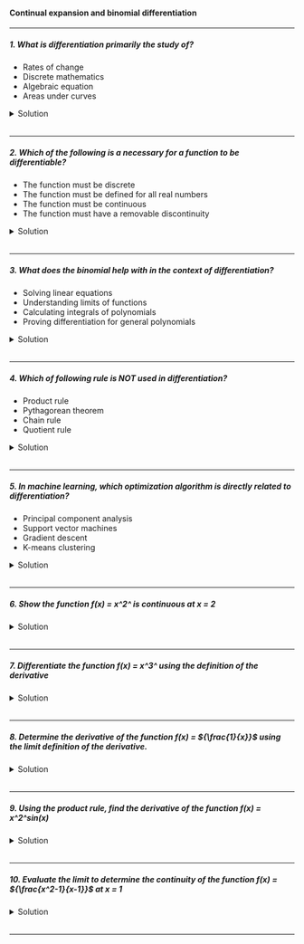 #### Continual expansion and binomial differentiation

---

##### 1. What is differentiation primarily the study of?

- Rates of change
- Discrete mathematics
- Algebraic equation
- Areas under curves

<details>
  <summary>Solution</summary>

  </br>

Differentiation is primarily the study of:

✅ **Rates of change**

It deals with how a function changes at any given point, which is essential in understanding slopes of curves, velocity, acceleration, and many other applications in calculus.

</details>

</br>

---

##### 2. Which of the following is a necessary for a function to be differentiable?

- The function must be discrete
- The function must be defined for all real numbers
- The function must be continuous
- The function must have a removable discontinuity

<details>
  <summary>Solution</summary>

  </br>

Differentiation is primarily the study of:

✅ **Rates of change**

It deals with how a function changes at any given point, which is essential in understanding slopes of curves, velocity, acceleration, and many other applications in calculus.

</details>

</br>

---

##### 3. What does the binomial help with in the context of differentiation?

- Solving linear equations
- Understanding limits of functions
- Calculating integrals of polynomials
- Proving differentiation for general polynomials

<details>
  <summary>Solution</summary>

The correct answer is:

✅ **Understanding limits of functions**

In differentiation, the **binomial theorem** is often used to expand expressions, particularly when finding limits, such as in the **definition of a derivative** using first principles. It helps simplify terms when evaluating limits, especially in problems involving small increments (e.g., using the binomial expansion to approximate \((x + h)^n\) when finding derivatives).

  </br>

</details>

</br>

---

##### 4. Which of following rule is NOT used in differentiation?

- Product rule
- Pythagorean theorem
- Chain rule
- Quotient rule

<details>
  <summary>Solution</summary>

  </br>

The correct answer is:

❌ **Pythagorean theorem**

The **Pythagorean theorem** is a geometric principle related to right-angled triangles and is **not** used in differentiation.

The **Product rule**, **Chain rule**, and **Quotient rule** are all fundamental differentiation rules used to differentiate complex functions:

- **Product rule**: Used for differentiating the product of two functions.
- **Chain rule**: Used for differentiating composite functions.
- **Quotient rule**: Used for differentiating the quotient of two functions.

</details>

</br>

---

##### 5. In machine learning, which optimization algorithm is directly related to differentiation?

- Principal component analysis
- Support vector machines
- Gradient descent
- K-means clustering

<details>
  <summary>Solution</summary>

  </br>

The correct answer is:

✅ **Gradient descent**

**Gradient descent** is an optimization algorithm that relies on **differentiation** to minimize a function, often a loss function in machine learning. It uses the **gradient (derivative)** of the function to iteratively update model parameters in the direction of the steepest descent, helping to find the optimal solution.

</details>

</br>

---

##### 6. Show the function f(x) = x^2^ is continuous at x = 2

<details>
  <summary>Solution</summary>

  </br>

To show that the function \( f(x) = x^2 \) is continuous at \( x = 2 \), we use the **formal definition of continuity** at a point.

### A function \( f(x) \) is continuous at \( x = a \) if:

\[
\lim\_{x \to a} f(x) = f(a)
\]

#### Step 1: Check if \( f(x) \) is defined at \( x = 2 \)

Since \( f(x) = x^2 \) is a polynomial function, it is defined for all real numbers, including \( x = 2 \).
\[
f(2) = 2^2 = 4
\]

#### Step 2: Compute \( \lim\_{x \to 2} f(x) \)

We evaluate the limit:
\[
\lim*{x \to 2} x^2
\]
Since \( f(x) = x^2 \) is a polynomial, it is continuous everywhere, so we can directly substitute \( x = 2 \):
\[
\lim*{x \to 2} x^2 = 2^2 = 4
\]

#### Step 3: Compare the limit and function value

\[
\lim\_{x \to 2} f(x) = f(2) = 4
\]
Since the limit and the function value are equal, \( f(x) = x^2 \) is **continuous at \( x = 2 \)**.

✔ **Conclusion**: The function \( f(x) = x^2 \) is continuous at \( x = 2 \) because
lim~2->2~f(x) = f(2)

</details>

</br>

---

##### 7. Differentiate the function f(x) = x^3^ using the definition of the derivative

<details>
  <summary>Solution</summary>

  </br>

To differentiate the function \( f(x) = x^3 \) using the **definition of the derivative**, we use the **first principles formula**:

\[
f'(x) = \lim\_{h \to 0} \frac{f(x+h) - f(x)}{h}
\]

**Step 1: Substitute \( f(x) = x^3 \) into the formula**
\[
f'(x) = \lim\_{h \to 0} \frac{(x+h)^3 - x^3}{h}
\]

**Step 2: Expand \( (x+h)^3 \) using the Binomial Theorem**
\[
(x+h)^3 = x^3 + 3x^2h + 3xh^2 + h^3
\]

**Step 3: Substitute into the formula**
\[
f'(x) = \lim\_{h \to 0} \frac{x^3 + 3x^2h + 3xh^2 + h^3 - x^3}{h}
\]

Cancel \( x^3 \):

\[
f'(x) = \lim\_{h \to 0} \frac{3x^2h + 3xh^2 + h^3}{h}
\]

**Step 4: Factor out \( h \)**
\[
f'(x) = \lim\_{h \to 0} \frac{h(3x^2 + 3xh + h^2)}{h}
\]

Cancel \( h \):

\[
f'(x) = \lim\_{h \to 0} (3x^2 + 3xh + h^2)
\]

**Step 5: Evaluate the limit**
As \( h \to 0 \), the terms \( 3xh \) and \( h^2 \) approach 0:

\[
f'(x) = 3x^2
\]

**Final Answer**
\[
\boxed{f'(x) = 3x^2}
\]

Thus, the derivative of \( f(x) = x^3 \) using first principles is **\( 3x^2 \)**.

</details>

</br>

---

##### 8. Determine the derivative of the function f(x) = ${\frac{1}{x}}$ using the limit definition of the derivative.

<details>
  <summary>Solution</summary>

  </br>

To determine the derivative of \( f(x) = \frac{1}{x} \) using the **limit definition of the derivative**, we use the **first principles formula**:

\[
f'(x) = \lim\_{h \to 0} \frac{f(x+h) - f(x)}{h}
\]

**Step 1: Substitute \( f(x) = \frac{1}{x} \) into the formula**
\[
f'(x) = \lim\_{h \to 0} \frac{\frac{1}{x+h} - \frac{1}{x}}{h}
\]

**Step 2: Find a common denominator for \( f(x+h) - f(x) \)**
The common denominator of \( \frac{1}{x+h} \) and \( \frac{1}{x} \) is \( x(x+h) \), so we rewrite:

\[
\frac{1}{x+h} - \frac{1}{x} = \frac{x - (x+h)}{x(x+h)}
\]

\[
= \frac{x - x - h}{x(x+h)} = \frac{-h}{x(x+h)}
\]

**Step 3: Substitute back into the derivative formula**
\[
f'(x) = \lim\_{h \to 0} \frac{\frac{-h}{x(x+h)}}{h}
\]

**Step 4: Simplify the fraction**
\[
f'(x) = \lim\_{h \to 0} \frac{-h}{h \cdot x(x+h)}
\]

Cancel \( h \) from the numerator and denominator:

\[
f'(x) = \lim\_{h \to 0} \frac{-1}{x(x+h)}
\]

**Step 5: Evaluate the limit as \( h \to 0 \)**
Since \( x+h \to x \), we get:

\[
f'(x) = \frac{-1}{x \cdot x} = \frac{-1}{x^2}
\]

**Final Answer**
\[
\boxed{f'(x) = -\frac{1}{x^2}}
\]

Thus, the derivative of \( f(x) = \frac{1}{x} \) using the **limit definition** is **\( -\frac{1}{x^2} \)**.

</details>

</br>

---

##### 9. Using the product rule, find the derivative of the function f(x) = x^2^sin(x)

<details>
  <summary>Solution</summary>

  </br>

To differentiate the function \( f(x) = x^2 \sin(x) \) using the **product rule**, we follow these steps.
**Step 1: Recall the Product Rule**
The **product rule** states that if a function is the product of two differentiable functions \( u(x) \) and \( v(x) \), then:

\[
\frac{d}{dx} [ u(x) v(x) ] = u'(x) v(x) + u(x) v'(x)
\]

**Step 2: Define \( u(x) \) and \( v(x) \)**
Let:

\[
u(x) = x^2, \quad v(x) = \sin(x)
\]

**Step 3: Compute the Derivatives**

- \( u'(x) = \frac{d}{dx} x^2 = 2x \)
- \( v'(x) = \frac{d}{dx} \sin(x) = \cos(x) \)

**Step 4: Apply the Product Rule**
\[
f'(x) = u'(x) v(x) + u(x) v'(x)
\]

\[
= (2x \sin(x)) + (x^2 \cos(x))
\]

**Final Answer**
\[
\boxed{f'(x) = 2x \sin(x) + x^2 \cos(x)}
\]

</details>

</br>

---

##### 10. Evaluate the limit to determine the continuity of the function f(x) = ${\frac{x^2-1}{x-1}}$ at x = 1

<details>
  <summary>Solution</summary>

  </br>

To determine the continuity of the function \( f(x) = \frac{x^2 - 1}{x - 1} \) at \( x = 1 \), we check the **definition of continuity**:

A function \( f(x) \) is **continuous at \( x = a \)** if:

\[
\lim\_{x \to a} f(x) = f(a)
\]

**Step 1: Check if \( f(x) \) is defined at \( x = 1 \)**
\[
f(1) = \frac{1^2 - 1}{1 - 1} = \frac{0}{0}
\]

Since we get an **indeterminate form (0/0)**, the function is **not explicitly defined at \( x = 1 \)**. We need to evaluate the limit.

**Step 2: Compute \( \lim\_{x \to 1} f(x) \)**
We simplify \( f(x) \):

\[
f(x) = \frac{x^2 - 1}{x - 1}
\]

Factor the numerator:

\[
= \frac{(x - 1)(x + 1)}{x - 1}
\]

Cancel \( (x - 1) \) (for \( x \neq 1 \)):

\[
f(x) = x + 1, \quad \text{for } x \neq 1
\]

Now, compute the limit:

\[
\lim*{x \to 1} f(x) = \lim*{x \to 1} (x + 1) = 1 + 1 = 2
\]

**Step 3: Compare \( \lim\_{x \to 1} f(x) \) and \( f(1) \)**
Since \( f(1) \) is not defined, but the limit exists and is finite, we can **redefine \( f(x) \) at \( x = 1 \) as**:

\[
f(1) = 2
\]

Thus, **\( f(x) \) is not originally continuous at \( x = 1 \), but it can be made continuous by defining \( f(1) = 2 \), making it a removable discontinuity.**

**Final Answer**
\( f(x) \) has a **removable discontinuity** at \( x = 1 \), and it can be made continuous by defining \( f(1) = 2 \).

</details>

</br>

---
